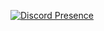 [![Discord Presence](https://lanyard.cnrad.dev/api/:id)](https://discord.com/users/:1104143151091961856)
